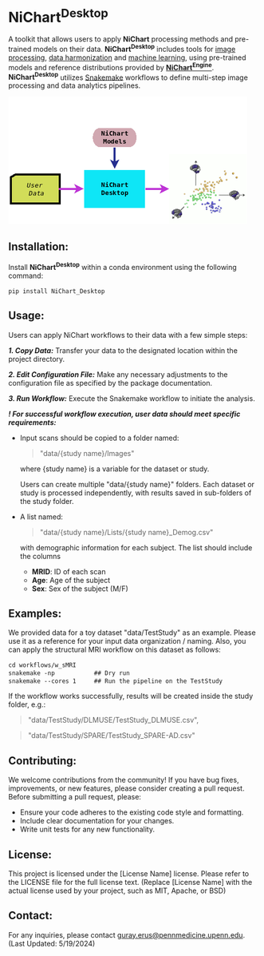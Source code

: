 # **NiChart<sup>Desktop</sup>** 

A toolkit that allows users to apply **NiChart** processing methods and pre-trained models on their data.  **NiChart<sup>Desktop</sup>** includes tools for [image processing](https://neuroimagingchart.com/components/#Image%20Processing), [data harmonization](https://neuroimagingchart.com/components/#Harmonization) and [machine learning](https://neuroimagingchart.com/components/#Machine%20Learning), using pre-trained models and reference distributions provided by [**NiChart<sup>Engine</sup>**](https://github.com/gurayerus/NiChart_Workflows/tree/main/NiChart_Engine). **NiChart<sup>Desktop</sup>** utilizes [Snakemake](https://snakemake.github.io) workflows to define multi-step image processing and data analytics pipelines.

![Workflow Diagram](docs/NiChart_Flowchart_Level1B.png)

## Installation:

Install **NiChart<sup>Desktop</sup>** within a conda environment using the following command:

```console
pip install NiChart_Desktop
```

## Usage:

Users can apply NiChart workflows to their data with a few simple steps:

***1. Copy Data:*** Transfer your data to the designated location within the project directory.

***2. Edit Configuration File:*** Make any necessary adjustments to the configuration file as specified by the package documentation.

***3. Run Workflow:*** Execute the Snakemake workflow to initiate the analysis.

***! For successful workflow execution, user data should meet specific requirements:***

- Input scans should be copied to a folder named:
  
  > "data/{study name}/Images"
  
  where {study name} is a variable for the dataset or study.
  
  Users can create multiple "data/{study name}" folders. Each dataset or study is processed independently, with results saved in sub-folders of the study folder.
  
- A list named:
  
  > "data/{study name}/Lists/{study name}_Demog.csv"
  
  with demographic information for each subject. The list should include the columns
  
    * **MRID**: ID of each scan
    * **Age**: Age of the subject
    * **Sex**: Sex of the subject (M/F)

## Examples:

We provided data for a toy dataset "data/TestStudy" as an example. Please use it as a reference for your input data organization / naming. Also, you can apply the structural MRI workflow on this dataset as follows:

```console
cd workflows/w_sMRI
snakemake -np           ## Dry run
snakemake --cores 1     ## Run the pipeline on the TestStudy
```
If the workflow works successfully, results will be created inside the study folder, e.g.:

> "data/TestStudy/DLMUSE/TestStudy_DLMUSE.csv",

> "data/TestStudy/SPARE/TestStudy_SPARE-AD.csv"

## Contributing:

We welcome contributions from the community! If you have bug fixes, improvements, or new features, please consider creating a pull request. Before submitting a pull request, please:

- Ensure your code adheres to the existing code style and formatting.
- Include clear documentation for your changes.
- Write unit tests for any new functionality.

## License:

This project is licensed under the [License Name] license. Please refer to the LICENSE file for the full license text. (Replace [License Name] with the actual license used by your project, such as MIT, Apache, or BSD)


## Contact:

For any inquiries, please contact guray.erus@pennmedicine.upenn.edu. (Last Updated: 5/19/2024)

